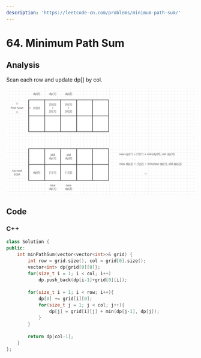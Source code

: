 ```yaml
---
description: 'https://leetcode-cn.com/problems/minimum-path-sum/'
---
```


# 64. Minimum Path Sum

## Analysis

Scan each row and update dp\[\] by col.

![](../../.gitbook/assets/image%20%281%29.png)

## Code

### C++ 

```cpp
class Solution {
public:
    int minPathSum(vector<vector<int>>& grid) {
        int row = grid.size(), col = grid[0].size();
        vector<int> dp{grid[0][0]};
        for(size_t i = 1; i < col; i++)
            dp.push_back(dp[i-1]+grid[0][i]);

        for(size_t i = 1; i < row; i++){
            dp[0] += grid[i][0];
            for(size_t j = 1; j < col; j++){
                dp[j] = grid[i][j] + min(dp[j-1], dp[j]);
            }
        }

        return dp[col-1];
    }
};
```

